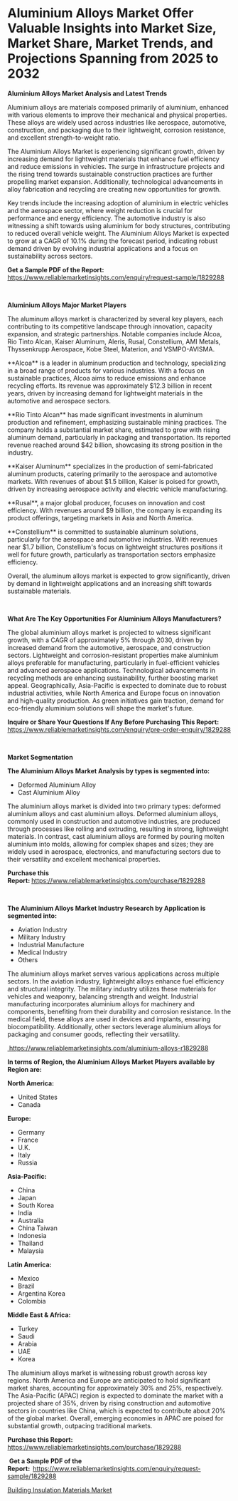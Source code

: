 <p><h1>Aluminium Alloys Market Offer Valuable Insights into Market Size, Market Share, Market Trends, and Projections Spanning from 2025 to 2032</h1></p><p><strong>Aluminium Alloys Market Analysis and Latest Trends</strong></p>
<p><p>Aluminium alloys are materials composed primarily of aluminium, enhanced with various elements to improve their mechanical and physical properties. These alloys are widely used across industries like aerospace, automotive, construction, and packaging due to their lightweight, corrosion resistance, and excellent strength-to-weight ratio.</p><p>The Aluminium Alloys Market is experiencing significant growth, driven by increasing demand for lightweight materials that enhance fuel efficiency and reduce emissions in vehicles. The surge in infrastructure projects and the rising trend towards sustainable construction practices are further propelling market expansion. Additionally, technological advancements in alloy fabrication and recycling are creating new opportunities for growth. </p><p>Key trends include the increasing adoption of aluminium in electric vehicles and the aerospace sector, where weight reduction is crucial for performance and energy efficiency. The automotive industry is also witnessing a shift towards using aluminium for body structures, contributing to reduced overall vehicle weight. The Aluminium Alloys Market is expected to grow at a CAGR of 10.1% during the forecast period, indicating robust demand driven by evolving industrial applications and a focus on sustainability across sectors.</p></p>
<p><strong>Get a Sample PDF of the Report:&nbsp;</strong> <a href="https://www.reliablemarketinsights.com/enquiry/request-sample/1829288?utm_campaign=3520&utm_medium=2&utm_source=Github&utm_content=ia&utm_term=02042025&utm_id=aluminium-alloys">https://www.reliablemarketinsights.com/enquiry/request-sample/1829288</a></p>
<p>&nbsp;</p>
<p><strong>Aluminium Alloys Major Market Players</strong></p>
<p><p>The aluminum alloys market is characterized by several key players, each contributing to its competitive landscape through innovation, capacity expansion, and strategic partnerships. Notable companies include Alcoa, Rio Tinto Alcan, Kaiser Aluminum, Aleris, Rusal, Constellium, AMI Metals, Thyssenkrupp Aerospace, Kobe Steel, Materion, and VSMPO-AVISMA.</p><p>**Alcoa** is a leader in aluminum production and technology, specializing in a broad range of products for various industries. With a focus on sustainable practices, Alcoa aims to reduce emissions and enhance recycling efforts. Its revenue was approximately $12.3 billion in recent years, driven by increasing demand for lightweight materials in the automotive and aerospace sectors.</p><p>**Rio Tinto Alcan** has made significant investments in aluminum production and refinement, emphasizing sustainable mining practices. The company holds a substantial market share, estimated to grow with rising aluminum demand, particularly in packaging and transportation. Its reported revenue reached around $42 billion, showcasing its strong position in the industry.</p><p>**Kaiser Aluminum** specializes in the production of semi-fabricated aluminum products, catering primarily to the aerospace and automotive markets. With revenues of about $1.5 billion, Kaiser is poised for growth, driven by increasing aerospace activity and electric vehicle manufacturing.</p><p>**Rusal**, a major global producer, focuses on innovation and cost efficiency. With revenues around $9 billion, the company is expanding its product offerings, targeting markets in Asia and North America.</p><p>**Constellium** is committed to sustainable aluminum solutions, particularly for the aerospace and automotive industries. With revenues near $1.7 billion, Constellium's focus on lightweight structures positions it well for future growth, particularly as transportation sectors emphasize efficiency.</p><p>Overall, the aluminum alloys market is expected to grow significantly, driven by demand in lightweight applications and an increasing shift towards sustainable materials.</p></p>
<p>&nbsp;</p>
<p><strong>What Are The Key Opportunities For Aluminium Alloys Manufacturers?</strong></p>
<p><p>The global aluminium alloys market is projected to witness significant growth, with a CAGR of approximately 5% through 2030, driven by increased demand from the automotive, aerospace, and construction sectors. Lightweight and corrosion-resistant properties make aluminium alloys preferable for manufacturing, particularly in fuel-efficient vehicles and advanced aerospace applications. Technological advancements in recycling methods are enhancing sustainability, further boosting market appeal. Geographically, Asia-Pacific is expected to dominate due to robust industrial activities, while North America and Europe focus on innovation and high-quality production. As green initiatives gain traction, demand for eco-friendly aluminium solutions will shape the market's future.</p></p>
<p><strong>Inquire or Share Your Questions If Any Before Purchasing This Report:</strong> <a href="https://www.reliablemarketinsights.com/enquiry/pre-order-enquiry/1829288?utm_campaign=3520&utm_medium=2&utm_source=Github&utm_content=ia&utm_term=02042025&utm_id=aluminium-alloys">https://www.reliablemarketinsights.com/enquiry/pre-order-enquiry/1829288</a></p>
<p>&nbsp;</p>
<p><strong>Market Segmentation</strong></p>
<p><strong>The Aluminium Alloys Market Analysis by types is segmented into:</strong></p>
<p><ul><li>Deformed Aluminium Alloy</li><li>Cast Aluminium Alloy</li></ul></p>
<p><p>The aluminium alloys market is divided into two primary types: deformed aluminium alloys and cast aluminium alloys. Deformed aluminium alloys, commonly used in construction and automotive industries, are produced through processes like rolling and extruding, resulting in strong, lightweight materials. In contrast, cast aluminium alloys are formed by pouring molten aluminium into molds, allowing for complex shapes and sizes; they are widely used in aerospace, electronics, and manufacturing sectors due to their versatility and excellent mechanical properties.</p></p>
<p><strong>Purchase this Report:&nbsp;</strong><a href="https://www.reliablemarketinsights.com/purchase/1829288?utm_campaign=3520&utm_medium=2&utm_source=Github&utm_content=ia&utm_term=02042025&utm_id=aluminium-alloys">https://www.reliablemarketinsights.com/purchase/1829288</a></p>
<p>&nbsp;</p>
<p><strong>The Aluminium Alloys Market Industry Research by Application is segmented into:</strong></p>
<p><ul><li>Aviation Industry</li><li>Military Industry</li><li>Industrial Manufacture</li><li>Medical Industry</li><li>Others</li></ul></p>
<p><p>The aluminium alloys market serves various applications across multiple sectors. In the aviation industry, lightweight alloys enhance fuel efficiency and structural integrity. The military industry utilizes these materials for vehicles and weaponry, balancing strength and weight. Industrial manufacturing incorporates aluminium alloys for machinery and components, benefiting from their durability and corrosion resistance. In the medical field, these alloys are used in devices and implants, ensuring biocompatibility. Additionally, other sectors leverage aluminium alloys for packaging and consumer goods, reflecting their versatility.</p></p>
<p><a href="https://www.reliablemarketinsights.com/aluminium-alloys-r1829288?utm_campaign=3520&utm_medium=2&utm_source=Github&utm_content=ia&utm_term=02042025&utm_id=aluminium-alloys">&nbsp;https://www.reliablemarketinsights.com/aluminium-alloys-r1829288</a></p>
<p><strong>In terms of Region, the Aluminium Alloys Market Players available by Region are:</strong></p>
<p>
    <p> <strong> North America: </strong>
        <ul>
            <li>United States</li>
            <li>Canada</li>
        </ul>
        </p> 
    <p> <strong> Europe: </strong>
        <ul>
            <li>Germany</li>
            <li>France</li>
            <li>U.K.</li>
            <li>Italy</li>
            <li>Russia</li>
        </ul>
        </p> 
    <p> <strong> Asia-Pacific: </strong>
        <ul>
            <li>China</li>
            <li>Japan</li>
            <li>South Korea</li>
            <li>India</li>
            <li>Australia</li>
            <li>China Taiwan</li>
            <li>Indonesia</li>
            <li>Thailand</li>
            <li>Malaysia</li>
        </ul>
        </p> 
    <p> <strong> Latin America: </strong>
        <ul>
            <li>Mexico</li>
            <li>Brazil</li>
            <li>Argentina Korea</li>
            <li>Colombia</li>
        </ul>
        </p> 
    <p> <strong> Middle East & Africa: </strong>
        <ul>
            <li>Turkey</li>
            <li>Saudi</li>
            <li>Arabia</li>
            <li>UAE</li>
            <li>Korea</li>
        </ul>
    </p>
    </p>
<p><p>The aluminium alloys market is witnessing robust growth across key regions. North America and Europe are anticipated to hold significant market shares, accounting for approximately 30% and 25%, respectively. The Asia-Pacific (APAC) region is expected to dominate the market with a projected share of 35%, driven by rising construction and automotive sectors in countries like China, which is expected to contribute about 20% of the global market. Overall, emerging economies in APAC are poised for substantial growth, outpacing traditional markets.</p></p>
<p><strong>Purchase this Report: </strong><a href="https://www.reliablemarketinsights.com/purchase/1829288?utm_campaign=3520&utm_medium=2&utm_source=Github&utm_content=ia&utm_term=02042025&utm_id=aluminium-alloys">https://www.reliablemarketinsights.com/purchase/1829288</a></p>
<p>&nbsp;<strong>Get a Sample PDF of the Report:&nbsp;&nbsp;</strong><a href="https://www.reliablemarketinsights.com/enquiry/request-sample/1829288?utm_campaign=3520&utm_medium=2&utm_source=Github&utm_content=ia&utm_term=02042025&utm_id=aluminium-alloys">https://www.reliablemarketinsights.com/enquiry/request-sample/1829288</a></p>
<p><strong></strong></p>
<p><p><a href="https://github.com/prantoblouin/Market-Research-Report-List-1/blob/main/building-insulation-materials-market.md?utm_campaign=3520&utm_medium=2&utm_source=Github&utm_content=ia&utm_term=02042025&utm_id=aluminium-alloys">Building Insulation Materials Market</a></p></p>